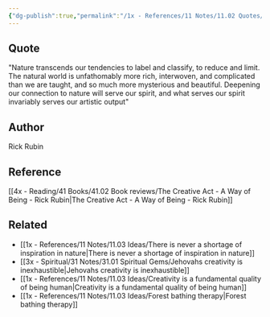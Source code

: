 ```yaml
---
{"dg-publish":true,"permalink":"/1x - References/11 Notes/11.02 Quotes/The natural world is unfathomably more rich interwoven and complicated than we are taught - Rick Rubin/","title":"The natural world is unfathomably more rich interwoven and complicated than we are taught - Rick Rubin","created":"2023-03-20T23:52:59.000+03:00","updated":"2024-02-14T20:18:37.650+03:00"}
---
```



## Quote
"Nature transcends our tendencies to label and classify, to reduce and limit. The natural world is unfathomably more rich, interwoven, and complicated than we are taught, and so much more mysterious and beautiful. Deepening our connection to nature will serve our spirit, and what serves our spirit invariably serves our artistic output"

## Author
Rick Rubin

## Reference
[[4x - Reading/41 Books/41.02 Book reviews/The Creative Act - A Way of Being - Rick Rubin\|The Creative Act - A Way of Being - Rick Rubin]]

## Related
- [[1x - References/11 Notes/11.03 Ideas/There is never a shortage of inspiration in nature\|There is never a shortage of inspiration in nature]]
- [[3x - Spiritual/31 Notes/31.01 Spiritual Gems/Jehovahs creativity is inexhaustible\|Jehovahs creativity is inexhaustible]]
- [[1x - References/11 Notes/11.03 Ideas/Creativity is a fundamental quality of being human\|Creativity is a fundamental quality of being human]]
- [[1x - References/11 Notes/11.03 Ideas/Forest bathing therapy\|Forest bathing therapy]]
